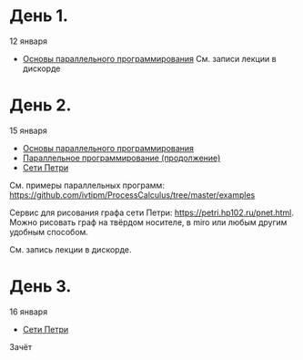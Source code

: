 # День 1.
12 января
-  [Основы параллельного программирования](https://github.com/ivtipm/ProcessCalculus/blob/master/PC.%20lec.%20parallel.pdf)
См. записи лекции в дискорде

# День 2.
15 января
- [Основы параллельного программирования](https://github.com/ivtipm/ProcessCalculus/blob/master/PC.%20lec.%20parallel.pdf)
- [Параллельное программирование (продолжение)](https://github.com/ivtipm/ProcessCalculus/blob/master/ll2.md)
- [Сети Петри](https://github.com/ivtipm/ProcessCalculus/blob/master/PC_lec_Petri_Net.pdf)

См. примеры параллельных программ: https://github.com/ivtipm/ProcessCalculus/tree/master/examples

Сервис для рисования графа сети Петри: https://petri.hp102.ru/pnet.html. Можно рисовать граф на твёрдом носителе, в miro или любым другим удобным способом.

См. запись лекции в дискорде.

# День 3.
16 января
- [Сети Петри](https://github.com/ivtipm/ProcessCalculus/blob/master/PC_lec_Petri_Net.pdf)

Зачёт
